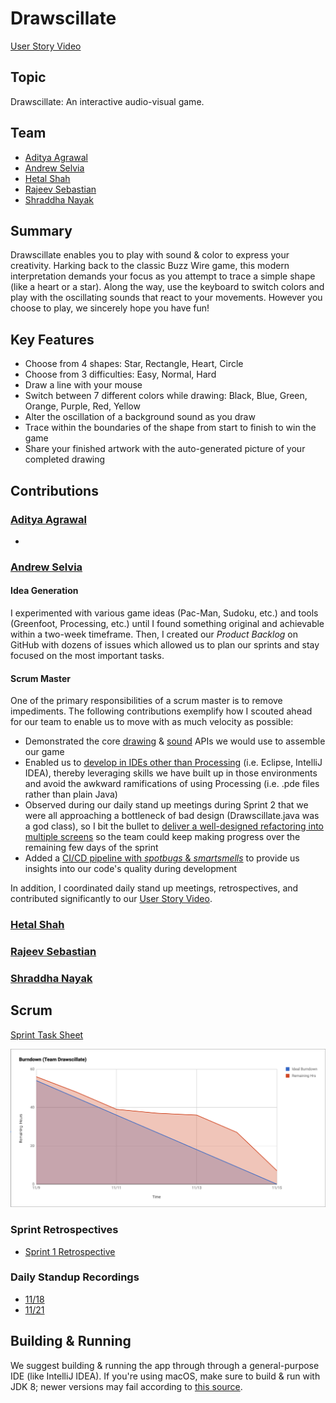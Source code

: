 # Drawscillate

[User Story Video](https://youtu.be/8FFxvjQ4u8Q)

## Topic

Drawscillate: An interactive audio-visual game.

## Team 

* [Aditya Agrawal](https://github.com/agrawaladit)
* [Andrew Selvia](https://github.com/AndrewSelvia)
* [Hetal Shah](https://github.com/ihetal)
* [Rajeev Sebastian](https://github.com/RajeevSebastian)
* [Shraddha Nayak](https://github.com/shraddhanayak07)

## Summary

Drawscillate enables you to play with sound & color to express your creativity. Harking back to the classic Buzz Wire game, this modern interpretation demands your focus as you attempt to trace a simple shape (like a heart or a star). Along the way, use the keyboard to switch colors and play with the oscillating sounds that react to your movements. However you choose to play, we sincerely hope you have fun! 

## Key Features

* Choose from 4 shapes: Star, Rectangle, Heart, Circle
* Choose from 3 difficulties: Easy, Normal, Hard
* Draw a line with your mouse
* Switch between 7 different colors while drawing: Black, Blue, Green, Orange, Purple, Red, Yellow
* Alter the oscillation of a background sound as you draw
* Trace within the boundaries of the shape from start to finish to win the game
* Share your finished artwork with the auto-generated picture of your completed drawing

## Contributions

### [Aditya Agrawal](https://github.com/agrawaladit)

* 

### [Andrew Selvia](https://github.com/AndrewSelvia)

#### Idea Generation

I experimented with various game ideas (Pac-Man, Sudoku, etc.) and tools (Greenfoot, Processing, etc.) until I found something original and achievable within a two-week timeframe. Then, I created our *Product Backlog* on GitHub with dozens of issues which allowed us to plan our sprints and stay focused on the most important tasks.

#### Scrum Master

One of the primary responsibilities of a scrum master is to remove impediments. The following contributions exemplify how I scouted ahead for our team to enable us to move with as much velocity as possible:
* Demonstrated the core [drawing](https://github.com/nguyensjsu/fa19-202-drawscillate/commit/3eeb721596dcbf29653d4d1ae4e11bc2eccf41fc) & [sound](https://github.com/nguyensjsu/fa19-202-drawscillate/commit/bed4f86bafa857d8a4e6261b7c5beb36b1bdceb9) APIs we would use to assemble our game
* Enabled us to [develop in IDEs other than Processing](https://github.com/nguyensjsu/fa19-202-drawscillate/commit/6b66e65cec595e057bc1e2d2cd49e947969db246) (i.e. Eclipse, IntelliJ IDEA), thereby leveraging skills we have built up in those environments and avoid the awkward ramifications of using Processing (i.e. .pde files rather than plain Java)
* Observed during our daily stand up meetings during Sprint 2 that we were all approaching a bottleneck of bad design (Drawscillate.java was a god class), so I bit the bullet to [deliver a well-designed refactoring into multiple screens](https://github.com/nguyensjsu/fa19-202-drawscillate/pull/62) so the team could keep making progress over the remaining few days of the sprint
* Added a [CI/CD pipeline with *spotbugs* & *smartsmells*](https://github.com/nguyensjsu/fa19-202-drawscillate/pull/97) to provide us insights into our code's quality during development

In addition, I coordinated daily stand up meetings, retrospectives, and contributed significantly to our [User Story Video](https://youtu.be/8FFxvjQ4u8Q).

### [Hetal Shah](https://github.com/ihetal)



### [Rajeev Sebastian](https://github.com/RajeevSebastian)



### [Shraddha Nayak](https://github.com/shraddhanayak07)



## Scrum

[Sprint Task Sheet](https://docs.google.com/spreadsheets/d/1EVMsOQ3g3JuIVDFdPkGSJBxW_JH25RkZzY6yD2SRak4)

![Sprint 1 Burndown Chart](Sprint1BurndownChart.png)

### Sprint Retrospectives

* [Sprint 1 Retrospective](https://youtu.be/xQuffx0hzCM)

### Daily Standup Recordings

* [11/18](https://youtu.be/TQFxYSvY6BM)
* [11/21](https://youtu.be/F1KQlH5aFno)

## Building & Running

We suggest building & running the app through through a general-purpose IDE (like IntelliJ IDEA). If you're using macOS, make sure to build & run with JDK 8; newer versions may fail according to [this source](https://discourse.processing.org/t/keep-getting-noclassdeffounderror-errors-on-mac/11727).
